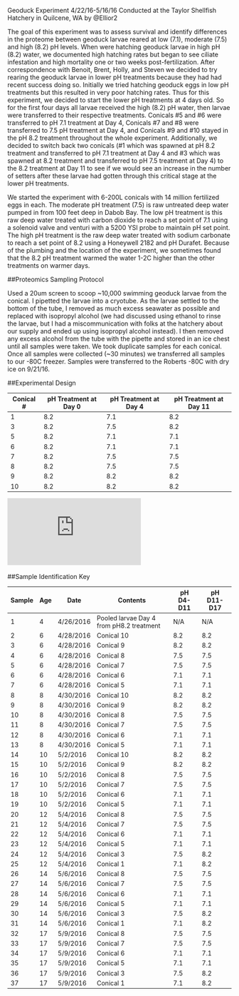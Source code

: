 Geoduck Experiment
4/22/16-5/16/16 Conducted at the Taylor Shellfish Hatchery in Quilcene, WA by @Ellior2

The goal of this experiment was to assess survival and identify differences in the proteome between geoduck larvae reared at low (7.1), moderate (7.5) and high (8.2) pH levels. When were hatching geoduck larvae in high pH (8.2) water, we documented high hatching rates but began to see ciliate infestation and high mortality one or two weeks post-fertilization. After correspondence with Benoit, Brent, Holly, and Steven we decided to try rearing the geoduck larvae in lower pH treatments because they had had recent success doing so. Initially we tried hatching geoduck eggs in low pH treatments but this resulted in very poor hatching rates. Thus for this experiment, we decided to start the lower pH treatments at 4 days old. So for the first four days all larvae received the high (8.2) pH water, then larvae were transferred to their respective treatments. Conicals #5 and #6 were transferred to pH 7.1 treatment at Day 4, Conicals #7 and #8 were transferred to 7.5 pH treatment at Day 4, and Conicals #9 and #10 stayed in the pH 8.2 treatment throughout the whole experiment. Additionally, we decided to switch back two conicals (#1 which was spawned at pH 8.2 treatment and transferred to pH 7.1 treatment at Day 4 and #3 which was spawned at 8.2 treatment and transferred to pH 7.5 treatment at Day 4) to the 8.2 treatment at Day 11 to see if we would see an increase in the number of setters after these larvae had gotten through this critical stage at the lower pH treatments.

We started the experiment with 6-200L conicals with 14 million fertilized eggs in each. The moderate pH treatment (7.5) is raw untreated deep water pumped in from 100 feet deep in Dabob Bay. The low pH treatment is this raw deep water treated with carbon dioxide to reach a set point of 7.1 using a solenoid valve and venturi with a 5200 YSI probe to maintain pH set point. The high pH treatment is the raw deep water treated with sodium carbonate to reach a set point of 8.2 using a Honeywell 2182 and pH Durafet. Because of the plumbing and the location of the experiment, we sometimes found that the 8.2 pH treatment warmed the water 1-2C higher than the other treatments on warmer days.

##Proteomics Sampling Protocol

Used a 20um screen to scoop ~10,000 swimming geoduck larvae from the conical. I pipetted the larvae into a cryotube. As the larvae settled to the bottom of the tube, I removed as much excess seawater as possible and replaced with isopropyl alcohol (we had discussed using ethanol to rinse the larvae, but I had a miscommunication with folks at the hatchery about our supply and ended up using isopropyl alcohol instead). I then removed any excess alcohol from the tube with the pipette and stored in an ice chest until all samples were taken. We took duplicate samples for each conical. Once all samples were collected (~30 minutes) we transferred all samples to our -80C freezer. Samples were transferred to the Roberts -80C with dry ice on 9/21/16.


##Experimental Design


| Conical #  | pH Treatment at Day 0 | pH Treatment at Day 4 | pH Treatment at Day 11 |
-------------|-----------------------|-----------------------|------------------------|
| 1          | 8.2                   | 7.1                   | 8.2                    |
| 3          | 8.2                   | 7.5                   | 8.2                    |
| 5          | 8.2                   | 7.1                   | 7.1                    |
| 6          | 8.2                   | 7.1                   | 7.1                    |
| 7          | 8.2                   | 7.5                   | 7.5                    |
| 8          | 8.2                   | 7.5                   | 7.5                    |
| 9          | 8.2                   | 8.2                   | 8.2                    |
| 10         | 8.2                   | 8.2                   | 8.2                    |

![Experimental Diagram](https://github.com/Ellior2/Ellior2.github.io/blob/master/images/Geoduckdiagram.pdf)

##Sample Identification Key

| Sample | Age | Date      | Contents                                    | pH D4-D11 | pH D11-D17 |
|--------|-----|-----------|---------------------------------------------|-----------|------------|
| 1      | 4   | 4/26/2016 |  Pooled larvae Day 4 from pH8.2   treatment | N/A       | N/A        |
| 2      | 6   | 4/28/2016 | Conical 10                                  | 8.2       | 8.2        |
| 3      | 6   | 4/28/2016 | Conical 9                                   | 8.2       | 8.2        |
| 4      | 6   | 4/28/2016 | Conical 8                                   | 7.5       | 7.5        |
| 5      | 6   | 4/28/2016 | Conical 7                                   | 7.5       | 7.5        |
| 6      | 6   | 4/28/2016 | Conical 6                                   | 7.1       | 7.1        |
| 7      | 6   | 4/28/2016 | Conical 5                                   | 7.1       | 7.1        |
| 8      | 8   | 4/30/2016 | Conical 10                                  | 8.2       | 8.2        |
| 9      | 8   | 4/30/2016 | Conical 9                                   | 8.2       | 8.2        |
| 10     | 8   | 4/30/2016 | Conical 8                                   | 7.5       | 7.5        |
| 11     | 8   | 4/30/2016 | Conical 7                                   | 7.5       | 7.5        |
| 12     | 8   | 4/30/2016 | Conical 6                                   | 7.1       | 7.1        |
| 13     | 8   | 4/30/2016 | Conical 5                                   | 7.1       | 7.1        |
| 14     | 10  | 5/2/2016  | Conical 10                                  | 8.2       | 8.2        |
| 15     | 10  | 5/2/2016  | Conical 9                                   | 8.2       | 8.2        |
| 16     | 10  | 5/2/2016  | Conical 8                                   | 7.5       | 7.5        |
| 17     | 10  | 5/2/2016  | Conical 7                                   | 7.5       | 7.5        |
| 18     | 10  | 5/2/2016  | Conical 6                                   | 7.1       | 7.1        |
| 19     | 10  | 5/2/2016  | Conical 5                                   | 7.1       | 7.1        |
| 20     | 12  | 5/4/2016  | Conical 8                                   | 7.5       | 7.5        |
| 21     | 12  | 5/4/2016  | Conical 7                                   | 7.5       | 7.5        |
| 22     | 12  | 5/4/2016  | Conical 6                                   | 7.1       | 7.1        |
| 23     | 12  | 5/4/2016  | Conical 5                                   | 7.1       | 7.1        |
| 24     | 12  | 5/4/2016  | Conical 3                                   | 7.5       | 8.2        |
| 25     | 12  | 5/4/2016  | Conical 1                                   | 7.1       | 8.2        |
| 26     | 14  | 5/6/2016  | Conical 8                                   | 7.5       | 7.5        |
| 27     | 14  | 5/6/2016  | Conical 7                                   | 7.5       | 7.5        |
| 28     | 14  | 5/6/2016  | Conical 6                                   | 7.1       | 7.1        |
| 29     | 14  | 5/6/2016  | Conical 5                                   | 7.1       | 7.1        |
| 30     | 14  | 5/6/2016  | Conical 3                                   | 7.5       | 8.2        |
| 31     | 14  | 5/6/2016  | Conical 1                                   | 7.1       | 8.2        |
| 32     | 17  | 5/9/2016  | Conical 8                                   | 7.5       | 7.5        |
| 33     | 17  | 5/9/2016  | Conical 7                                   | 7.5       | 7.5        |
| 34     | 17  | 5/9/2016  | Conical 6                                   | 7.1       | 7.1        |
| 35     | 17  | 5/9/2016  | Conical 5                                   | 7.1       | 7.1        |
| 36     | 17  | 5/9/2016  | Conical 3                                   | 7.5       | 8.2        |
| 37     | 17  | 5/9/2016  | Conical 1                                   | 7.1       | 8.2        |


